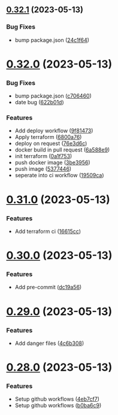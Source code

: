 ## [0.32.1](https://github.com/JamesDalboth/Dalble/compare/v0.32.0...v0.32.1) (2023-05-13)


### Bug Fixes

* bump package.json ([24c1f64](https://github.com/JamesDalboth/Dalble/commit/24c1f646e017742a947ba50e5cc0fdf67fe76f89))

# [0.32.0](https://github.com/JamesDalboth/Dalble/compare/v0.31.0...v0.32.0) (2023-05-13)


### Bug Fixes

* bump package.json ([c706460](https://github.com/JamesDalboth/Dalble/commit/c706460101a564552499704efb86699d37265cd2))
* date bug ([622b01d](https://github.com/JamesDalboth/Dalble/commit/622b01d5d6bdab4806558a7d3e14b5c259ba9aa0))


### Features

* Add deploy workflow ([9f81473](https://github.com/JamesDalboth/Dalble/commit/9f814731112d5ab7c7c12b735ca269b1a41a36d4))
* Apply terraform ([6800a76](https://github.com/JamesDalboth/Dalble/commit/6800a7613096f0d65ab0e484b5effdfdf1087b8a))
* deploy on request ([76e3d6c](https://github.com/JamesDalboth/Dalble/commit/76e3d6c5a09441ab80c2e9f2e2f3429032fa2f4a))
* docker build in pull request ([6a588e9](https://github.com/JamesDalboth/Dalble/commit/6a588e9d3fcbdf023652e3d840e600099580d2ea))
* init terraform ([0a1f753](https://github.com/JamesDalboth/Dalble/commit/0a1f753b3b4e4f6c53b775494507a12d34bce219))
* push docker image ([3be3956](https://github.com/JamesDalboth/Dalble/commit/3be39566f48992cc829ca4defefcabffec9823b2))
* push image ([5377446](https://github.com/JamesDalboth/Dalble/commit/53774463af254707f17d5f8f7dd56b56818b1d51))
* seperate into ci workflow ([19509ca](https://github.com/JamesDalboth/Dalble/commit/19509ca0d387e0547991ed998b226dcc2d6c0003))

# [0.31.0](https://github.com/JamesDalboth/Dalble/compare/v0.30.0...v0.31.0) (2023-05-13)


### Features

* Add terraform ci ([16615cc](https://github.com/JamesDalboth/Dalble/commit/16615cca4fdfdb387c9a9f1a7e4e2fcbd5018c38))

# [0.30.0](https://github.com/JamesDalboth/Dalble/compare/v0.29.0...v0.30.0) (2023-05-13)


### Features

* Add pre-commit ([dc19a56](https://github.com/JamesDalboth/Dalble/commit/dc19a56e315c024c86da232ea0ee5d9a766804d2))

# [0.29.0](https://github.com/JamesDalboth/Dalble/compare/v0.28.0...v0.29.0) (2023-05-13)


### Features

* Add danger files ([4c6b308](https://github.com/JamesDalboth/Dalble/commit/4c6b30897dd8d59a263e34f70ed98a2535180b3a))

# [0.28.0](https://github.com/JamesDalboth/Dalble/compare/v0.27.0...v0.28.0) (2023-05-13)


### Features

* Setup github workflows ([4eb7cf7](https://github.com/JamesDalboth/Dalble/commit/4eb7cf784deab2e37a605b00b15c8f539a8591d3))
* Setup github workflows ([b0ba6c9](https://github.com/JamesDalboth/Dalble/commit/b0ba6c9526d5b07f638b92d617545b8773e2b8f5))
